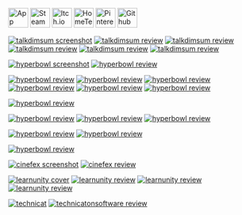 <a href="https://apps.apple.com/us/developer/technicat-llc/id295241742"><img alt="App Store" src="/images/ionicons/svg/logo-apple-appstore.svg" height="40"></a>
<a href="https://store.steampowered.com/app/847530/HyperBowl/"><img alt="Steam" src="/images/ionicons/svg/logo-steam.svg" height="40"></a>
<a href="https://technicat.itch.io/"><img alt="Itch.io" src="/images/ionicons/svg/game-controller-sharp.svg" height="40"></a>
<a href="https://gamedevslikeyou.libsyn.com/phil-chu"><img alt="HomeTeam GameDev podcast" src="/images/ionicons/svg/radio-sharp.svg" height="40"></a>
<a href="https://www.pinterest.com/technicat/"><img alt="Pinterest" src="/images/ionicons/svg/logo-pinterest.svg" height="40"></a>
<a href="https://github.com/technicat"><img alt="Github" src="/images/ionicons/svg/logo-github.svg" height="40"></a>

[![talkdimsum screenshot](/images/talkdimsum/screenshots/talkdimsummockup.png)](http://talkdimsum.com/)
[![talkdimsum review](/images/talkdimsum/appstore/talkdimsum-4-18-2020.png)](https://apps.apple.com/us/app/talk-dim-sum/id953929066)
[![talkdimsum review](/images/talkdimsum/appstore/talkdimsum-3-12-2019.png)](https://apps.apple.com/us/app/talk-dim-sum/id953929066)
[![talkdimsum review](/images/talkdimsum/appstore/talkdimsum-1-03-2019.png)](https://apps.apple.com/us/app/talk-dim-sum/id953929066)
[![talkdimsum review](/images/talkdimsum/appstore/talkdimsum-7-10-2018.png)](https://apps.apple.com/us/app/talk-dim-sum/id953929066)
[![talkdimsum review](/images/talkdimsum/appstore/talkdimsum-3-15-2018.png)](https://apps.apple.com/us/app/talk-dim-sum/id953929066)

[![hyperbowl screenshot](/images/hyperbowl/hyperbowlhighseasscreenshot/hyperbowlhighseas.png)](https://technicat.itch.io/hyperbowl)
[![hyperbowl review](/images/hyperbowl/appstore/8-21-2020.png)](https://apps.apple.com/us/app/hyperbowl/id344209253)
<!-- [![hyperbowl review](/images/hyperbowl/appstore/3-30-2020.png)](https://apps.apple.com/us/app/hyperbowl/id344209253) -->
[![hyperbowl review](/images/hyperbowl/appstore/3-23-2020.png)](https://apps.apple.com/us/app/hyperbowl/id344209253)
[![hyperbowl review](/images/hyperbowl/appstore/11-05-2017.png)](https://apps.apple.com/us/app/hyperbowl/id344209253)
[![hyperbowl review](/images/hyperbowl/appstore/1-20-2015.png)](https://apps.apple.com/us/app/hyperbowl/id344209253)
[![hyperbowl review](/images/hyperbowl/appstore/7-03-2014.png)](https://apps.apple.com/us/app/hyperbowl/id344209253)
[![hyperbowl review](/images/hyperbowl/appstore/4-29-2014.png)](https://apps.apple.com/us/app/hyperbowl/id344209253)
[![hyperbowl review](/images/hyperbowl/appstore/01-16-2013.png)](https://apps.apple.com/us/app/hyperbowl/id344209253)
<!-- [![hyperbowl review](/images/hyperbowl/appstore/2-27-2012.png)](https://apps.apple.com/us/app/hyperbowl/id344209253)
[![hyperbowl review](/images/hyperbowl/appstore/2-24-2012.png)](https://apps.apple.com/us/app/hyperbowl/id344209253)
[![hyperbowl review](/images/hyperbowl/appstore/6-10-2011.png)](https://apps.apple.com/us/app/hyperbowl/id344209253)
[![hyperbowl review](/images/hyperbowl/appstore/3-30-2011.png)](https://apps.apple.com/us/app/hyperbowl/id344209253) -->
[![hyperbowl review](/images/hyperbowl/appstore/3-19-2011.png)](https://apps.apple.com/us/app/hyperbowl/id344209253)
<!-- [![hyperbowl review](/images/hyperbowl/appstore/03-19-2011.png)](https://apps.apple.com/us/app/hyperbowl/id344209253) -->

[![hyperbowl review](/images/hyperbowl/steam/11-8-2020.png)](https://store.steampowered.com/app/847530/HyperBowl/)
[![hyperbowl review](/images/hyperbowl/steam/10-31-2020.png)](https://store.steampowered.com/app/847530/HyperBowl/)
[![hyperbowl review](/images/hyperbowl/steam/3-26-2020.png)](https://store.steampowered.com/app/847530/HyperBowl/)
<!-- [![hyperbowl review](/images/hyperbowl/steam/2-2-2020.png)](https://store.steampowered.com/app/847530/HyperBowl/) -->
[![hyperbowl review](/images/hyperbowl/steam/12-1-2019.png)](https://store.steampowered.com/app/847530/HyperBowl/)
[![hyperbowl review](/images/hyperbowl/steam/8-31-2019.png)](https://store.steampowered.com/app/847530/HyperBowl/)
<!-- [![hyperbowl review](/images/hyperbowl/steam/7-5-2019.png)](https://store.steampowered.com/app/847530/HyperBowl/) -->
[![hyperbowl review](/images/hyperbowl/steam/10-3-2018.png)](https://store.steampowered.com/app/847530/HyperBowl/)
<!-- [![hyperbowl review](/images/hyperbowl/steam/8-12-2018.png)](https://store.steampowered.com/app/847530/HyperBowl/) -->

[![cinefex screenshot](/images/cinefex/screenshots/cinefexmockup.png)](https://cinefex.com/ipad/)
[![cinefex review](/images/cinefex/appstore/3-10-2020.png)](https://apps.apple.com/us/app/cinefex/id512379220)

[![learnunity cover](/images/learnunity/cover.jpg)](https://www.apress.com/gp/book/9781430248767)
[![learnunity review](/images/learnunity/reviews/ivokunzler.png)](https://www.amazon.com/Learn-Unity-Development-Technology-Action/dp/1430248750)
[![learnunity review](/images/learnunity/reviews/vincenttse.png)](https://www.amazon.com/Learn-Unity-Development-Technology-Action/dp/1430248750)
[![learnunity review](/images/learnunity/reviews/shmosef.png)](https://www.amazon.com/Learn-Unity-Development-Technology-Action/dp/1430248750)

[![technicat](/images/technicat/photo/technicat.jpg)](https://technicat.itch.io/technicat-on-software)
[![technicatonsoftware review](/images/technicatonsoftware/reviews/technicatonsoftwarereview.png)](https://smile.amazon.com/Technicat-Software-Philip-Chu/dp/1082483958)

